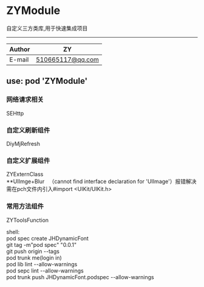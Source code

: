 # ZYModule

自定义三方类库,用于快速集成项目 
****

|Author|ZY|
|---|---
|E-mail|510665117@qq.com


##  use:     pod 'ZYModule'  



### 网络请求相关 
SEHttp  

### 自定义刷新组件   
DiyMjRefresh   

### 自定义扩展组件
ZYExternClass  
**UIImge+Blur    （cannot find interface declaration for 'UIImage'）报错解决 需在pch文件内引入#import <UIKit/UIKit.h>

### 常用方法组件
ZYToolsFunction


shell:  
pod spec create JHDynamicFont  
git tag -m"pod spec" "0.0.1"  
git push origin --tags  
pod trunk me(login in)  
pod lib lint --allow-warnings  
pod sepc lint --allow-warnings  
pod trunk push JHDynamicFont.podspec --allow-warnings
